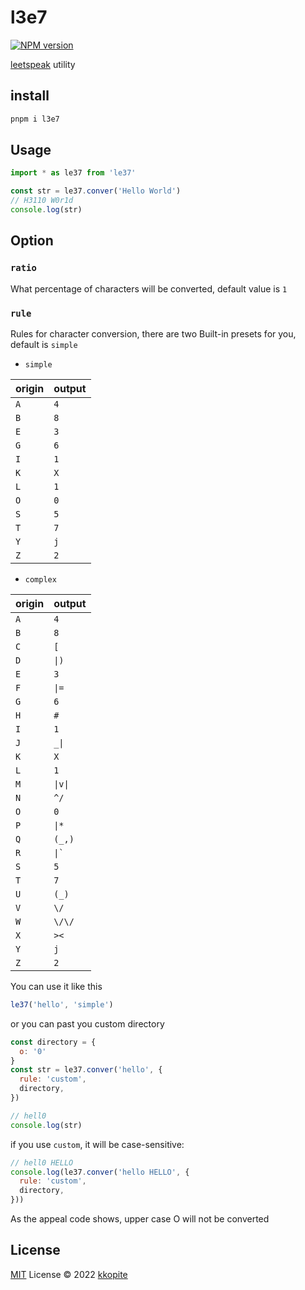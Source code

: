 # l3e7

[![NPM version](https://img.shields.io/npm/v/le37?color=a1b858&label=)](https://www.npmjs.com/package/le37)

[leetspeak](https://en.wikipedia.org/wiki/Leet) utility

## install

```bash
pnpm i l3e7
```

## Usage

```js
import * as le37 from 'le37'

const str = le37.conver('Hello World')
// H3110 W0r1d
console.log(str)
```

## Option

### `ratio`

What percentage of characters will be converted, default value is `1`

### `rule`

Rules for character conversion, there are two Built-in presets for you, default is `simple`

- `simple`

|origin|output|
|------|------|
|`A`|`4`|
|`B`|`8`|
|`E`|`3`|
|`G`|`6`|
|`I`|`1`|
|`K`|`X`|
|`L`|`1`|
|`O`|`0`|
|`S`|`5`|
|`T`|`7`|
|`Y`|`j`|
|`Z`|`2`|

- `complex`

|origin|output|
|------|------|
| `A` | `4` |    
| `B` | `8` |    
| `C` | `[` |    
| `D` | `\|)` |  
| `E` | `3` |    
| `F` | `\|=` |  
| `G` | `6` |    
| `H` | `#` |    
| `I` | `1` |    
| `J` | `_\|` |  
| `K` | `X` |    
| `L` | `1` |    
| `M` | `\|v\|` |
| `N` | `^/` |   
| `O` | `0` |    
| `P` | `\|*` |  
| `Q` | `(_,)` | 
| `R` | ``\|` `` |
| `S` | `5` |
| `T` | `7` |
| `U` | `(_)` |
| `V` | `\/` |
| `W` | `\/\/` |
| `X` | `><` |
| `Y` | `j` |
| `Z` | `2` |

You can use it like this

```js
le37('hello', 'simple')
```

or you can past you custom directory

```js
const directory = {
  o: '0'
}
const str = le37.conver('hello', {
  rule: 'custom',
  directory,
})

// hell0
console.log(str)
```

if you use `custom`, it will be case-sensitive:

```js
// hell0 HELLO
console.log(le37.conver('hello HELLO', {
  rule: 'custom',
  directory,
}))
```

As the appeal code shows, upper case O will not be converted
## License

[MIT](./LICENSE) License © 2022 [kkopite](https://github.com/action-hong)
